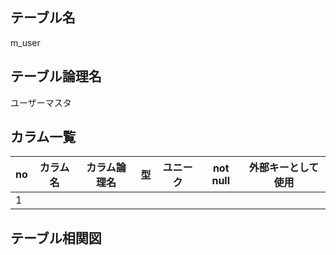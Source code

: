 ## テーブル名  
m_user
  
## テーブル論理名  
ユーザーマスタ

## カラム一覧  

| no | カラム名 | カラム論理名 | 型 | ユニーク | not null | 外部キーとして使用 |
| ---- | ---- | ---- | ---- | ---- | ---- | ---- |
| 1 |  |  |  |  |  |  |

  

## テーブル相関図  
